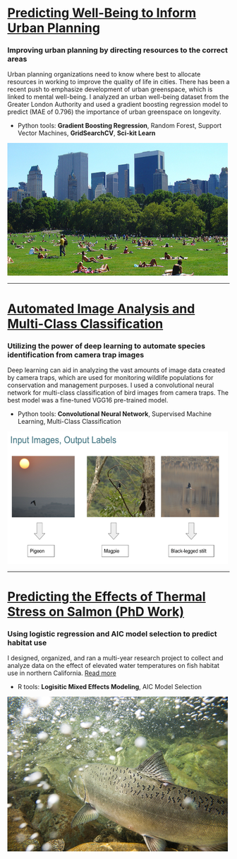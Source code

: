 
# [Predicting Well-Being to Inform Urban Planning](https://github.com/KimSB80/Predicting-Longevity-Using-Urban-Greenspace-)
### Improving urban planning by directing resources to the correct areas
Urban planning organizations need to know where best to allocate resources in working to improve the quality of life in cities. There has been a recent push to emphasize development of urban greenspace, which is linked to mental well-being. I analyzed an urban well-being dataset from the Greater London Authority and used a gradient boosting regression model to predict (MAE of 0.796) the importance of urban greenspace on longevity. 

 - Python tools:  **Gradient Boosting Regression**, Random Forest, Support Vector Machines, **GridSearchCV**, **Sci-kit Learn**
   
<img width="500" height="300" src="images/urban_greenspace.jpg?raw=true"/>

---
# [Automated Image Analysis and Multi-Class Classification](https://github.com/KimSB80/Wildlife-Image-Processing)
### Utilizing the power of deep learning to automate species identification from camera trap images 
Deep learning can aid in analyzing the vast amounts of image data created by camera traps, which are used for monitoring wildlife populations for conservation and management purposes. I used a convolutional neural network for multi-class classification of bird images from camera traps. The best model was a fine-tuned VGG16 pre-trained model.

- Python tools:  **Convolutional Neural Network**, Supervised Machine Learning, Multi-Class Classification 
   
<img width="500" height="300" src="images/WildlifeImaging2.png?raw=true"/>

---
# [Predicting the Effects of Thermal Stress on Salmon (PhD Work)](/PhD_page)
### Using logistic regression and AIC model selection to predict habitat use
I designed, organized, and ran a multi-year research project to collect and analyze data on the effect of elevated water temperatures on fish habitat use in northern California. [Read more](/PhD_page)
<br>
- R tools:  **Logisitic Mixed Effects Modeling**, AIC Model Selection 

<img width="500" height="350" src="images/salmon.jpg?raw=true"/> 



